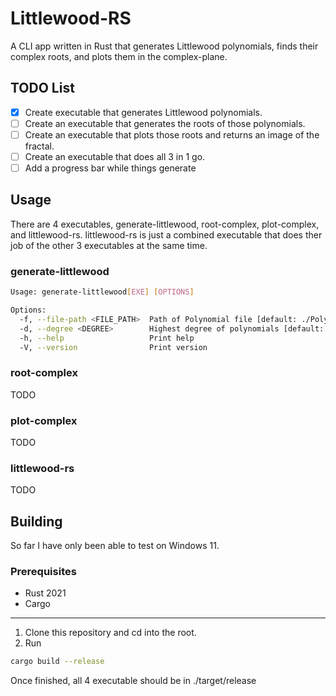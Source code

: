 # Littlewood-RS
A CLI app written in Rust that generates Littlewood polynomials, finds their complex roots, and plots them in the complex-plane.
## TODO List
- [x] Create executable that generates Littlewood polynomials.
- [ ] Create an executable that generates the roots of those polynomials.
- [ ] Create an executable that plots those roots and returns an image of the fractal.
- [ ] Create an executable that does all 3 in 1 go.
- [ ] Add a progress bar while things generate
## Usage
There are 4 executables, generate-littlewood, root-complex, plot-complex, and littlewood-rs. littlewood-rs is just a combined executable that does ther job of the other 3 executables at the same time.
### generate-littlewood
```bash
Usage: generate-littlewood[EXE] [OPTIONS]

Options:
  -f, --file-path <FILE_PATH>  Path of Polynomial file [default: ./Polynomials.json]
  -d, --degree <DEGREE>        Highest degree of polynomials [default: 10]
  -h, --help                   Print help
  -V, --version                Print version
```
### root-complex
TODO
### plot-complex
TODO
### littlewood-rs
TODO
## Building
So far I have only been able to test on Windows 11.
### Prerequisites
- Rust 2021
- Cargo
---
1. Clone this repository and cd into the root.
2. Run 
```bash
cargo build --release
```
Once finished, all 4 executable should be in ./target/release